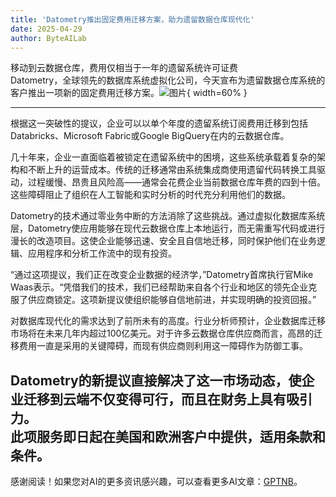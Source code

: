```yaml
---
title: 'Datometry推出固定费用迁移方案，助力遗留数据仓库现代化'
date: 2025-04-29
author: ByteAILab
---
```


移动到云数据仓库，费用仅相当于一年的遗留系统许可证费  
Datometry，全球领先的数据库系统虚拟化公司，今天宣布为遗留数据仓库系统的客户推出一项新的固定费用迁移方案。![图片](https://ai-techpark.com/wp-content/uploads/Datometry-Intro.jpg){ width=60% }

---
根据这一突破性的提议，企业可以以单个年度的遗留系统订阅费用迁移到包括Databricks、Microsoft Fabric或Google BigQuery在内的云数据仓库。

几十年来，企业一直面临着被锁定在遗留系统中的困境，这些系统承载着复杂的架构和不断上升的运营成本。传统的迁移通常由系统集成商使用遗留代码转换工具驱动，过程缓慢、昂贵且风险高——通常会花费企业当前数据仓库年费的四到十倍。这些障碍阻止了组织在人工智能和实时分析的时代充分利用他们的数据。

Datometry的技术通过零业务中断的方法消除了这些挑战。通过虚拟化数据库系统层，Datometry使应用能够在现代云数据仓库上本地运行，而无需重写代码或进行漫长的改造项目。这使企业能够迅速、安全且自信地迁移，同时保护他们在业务逻辑、应用程序和分析工作流中的现有投资。

“通过这项提议，我们正在改变企业数据的经济学，”Datometry首席执行官Mike Waas表示。“凭借我们的技术，我们已经帮助来自各个行业和地区的领先企业克服了供应商锁定。这项新提议使组织能够自信地前进，并实现明确的投资回报。”

对数据库现代化的需求达到了前所未有的高度。行业分析师预计，企业数据库迁移市场将在未来几年内超过100亿美元。对于许多云数据仓库供应商而言，高昂的迁移费用一直是采用的关键障碍，而现有供应商则利用这一障碍作为防御工事。

Datometry的新提议直接解决了这一市场动态，使企业迁移到云端不仅变得可行，而且在财务上具有吸引力。  
此项服务即日起在美国和欧洲客户中提供，适用条款和条件。
---
感谢阅读！如果您对AI的更多资讯感兴趣，可以查看更多AI文章：[GPTNB](https://gptnb.com)。